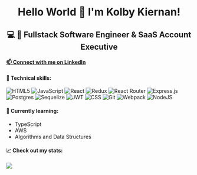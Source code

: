 <h1 align="center">
Hello World 👋 I'm Kolby Kiernan!
</h1>

<h2 align="center">
💻 🚀 Fullstack Software Engineer & SaaS Account Executive
</h2>

<h4>

<a href="https://www.linkedin.com/in/kolby-kiernan/" target="_blank" rel="noopener noreferrer">
📫 Connect with me on LinkedIn
</a>

</h4>

#### 💼 Technical skills:

![HTML5](https://img.shields.io/badge/Code-HTML5-%23E34F26.svg?style=plastic&logo=html5&logoColor=%23E34F26)
![JavaScript](https://img.shields.io/badge/Code-JavaScript-yellow.svg?style=plastic&logo=javascript&logoColor=%23F7DF1E)
![React](https://img.shields.io/badge/Code-React-%2361DAFB.svg?style=plastic&logo=react&logoColor=%2361DAFB)
![Redux](https://img.shields.io/badge/Code-Redux-%23593d88.svg?style=plastic&logo=redux&logoColor=white)
![React Router](https://img.shields.io/badge/Code-React_Router-CA4245?style=plastic&logo=react-router&logoColor=CA4245)
![Express.js](https://img.shields.io/badge/Code-Express.js-yellowgreen.svg?style=plastic&logo=express&logoColor=yellowgreen)
![Postgres](https://img.shields.io/badge/Code-PostgreSQL-%23316192.svg?style=plastic&logo=postgresql&logoColor=white)
![Sequelize](https://img.shields.io/badge/Code-Sequelize-52B0E7?style=plastic&logo=Sequelize&logoColor=52B0E7)
![JWT](https://img.shields.io/badge/Code-JWT-black?style=plastic&logo=JSON%20web%20tokens)
![CSS](https://img.shields.io/badge/Style-CSS-%231572B6.svg?style=plastic&logo=css3&logoColor=%231572B6)
![Git](https://img.shields.io/badge/Tools-Git-%23F05033.svg?style=plastic&logo=git&logoColor=%23F05033)
![Webpack](https://img.shields.io/badge/Tools-Webpack-%238DD6F9.svg?style=plastic&logo=webpack&logoColor=%238DD6F9)
![NodeJS](https://img.shields.io/badge/Tools-Node.js-6DA55F?style=plastic&logo=node.js&logoColor=6DA55F)

#### 🔭 Currently learning:

- TypeScript  
- AWS  
- Algorithms and Data Structures  

#### 📈 Check out my stats:

<a href="https://github.com/kolbykiernan">
  <img align="center" src="https://github-readme-stats.vercel.app/api/top-langs/?username=kolbykiernan&layout=compact&theme=vision-friendly-dark&hide=Ruby&card_width=448" />
</a>
